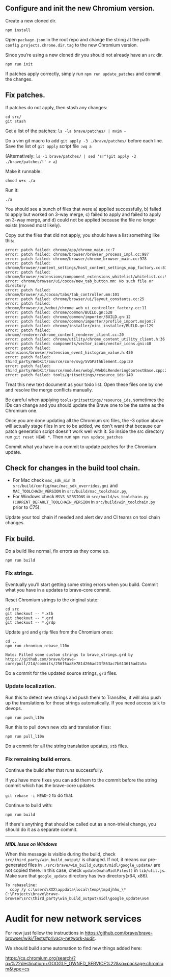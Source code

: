 ## Configure and init the new Chromium version.

Create a new cloned dir.

`npm install`

Open `package.json` in the root repo and change the string at the path `config.projects.chrome.dir.tag` to the new Chromium version.

Since you’re using a new cloned dir you should not already have an `src` dir. 

`npm run init`

If patches apply correctly, simply run `npm run update_patches` and commit the changes.

## Fix patches.

If patches do not apply, then stash any changes:

```
cd src/
git stash
```

Get a list of the patches:
`ls -la brave/patches/ | mvim -`

Do a vim git macro to add `git apply -3 ./brave/patches/` before each line.
Save the list of `git apply` script file `:wq a`

(Alternatively: `ls -1 brave/patches/ | sed 's!^!git apply -3 ./brave/patches/!' > a`)

Make it runnable:

`chmod u+x ./a`

Run it:

`./a`

You should see a bunch of files that were a) applied successfully, b) failed to apply but worked on 3-way merge, c) failed to apply and failed to apply on 3-way merge, and d) could not be applied because the file no longer exists (moved most likely).

Copy out the files that did not apply, you should have a list something like this:

```
error: patch failed: chrome/app/chrome_main.cc:7
error: patch failed: chrome/browser/browser_process_impl.cc:987
error: patch failed: chrome/browser/chrome_browser_main.cc:978
error: patch failed: chrome/browser/content_settings/host_content_settings_map_factory.cc:81
error: patch failed: chrome/browser/extensions/component_extensions_whitelist/whitelist.cc:9
error: chrome/browser/ui/cocoa/new_tab_button.mm: No such file or directory
error: patch failed: chrome/browser/ui/cocoa/tabs/tab_controller.mm:101
error: patch failed: chrome/browser/ui/layout_constants.cc:25
error: patch failed: chrome/browser/ui/webui/chrome_web_ui_controller_factory.cc:11
error: patch failed: chrome/common/BUILD.gn:528
error: patch failed: chrome/common/importer/BUILD.gn:12
error: patch failed: chrome/common/importer/profile_import.mojom:7
error: patch failed: chrome/installer/mini_installer/BUILD.gn:129
error: patch failed: chrome/renderer/chrome_content_renderer_client.cc:20
error: patch failed: chrome/utility/chrome_content_utility_client.h:36
error: patch failed: components/vector_icons/vector_icons.gni:40
error: patch failed: extensions/browser/extension_event_histogram_value.h:430
error: patch failed: third_party/WebKit/Source/core/svg/SVGPathElement.cpp:20
error: patch failed: third_party/WebKit/Source/modules/webgl/WebGLRenderingContextBase.cpp:2688
error: patch failed: tools/gritsettings/resource_ids:149
```

Treat this new text document as your todo list.
Open these files one by one and resolve the merge conflicts manually.

Be careful when applying `tools/gritsettings/resource_ids`, sometimes the IDs can change and you should update the Brave one to be the same as the Chromium one.

Once you are done updating all the Chromium src files, the -3 option above will actually stage files in src to be added, we don't want that because our patch generation script doesn't work well with it.  So inside the src directory run `git reset HEAD *`.  Then run `npm run update_patches`

Commit what you have in a commit to update patches for the Chromium update.

## Check for changes in the build tool chain.
* For Mac check `mac_sdk_min` in `src/build/config/mac/mac_sdk_overrides.gni` and `MAC_TOOLCHAIN_VERSION` in `src/build/mac_toolchain.py`,
* For Windows check `MSVS_VERSIONS` in `src/build/vs_toolchain.py` (`CURRENT_DEFAULT_TOOLCHAIN_VERSION` in `src/build/win_toolchain.py` prior to C75).

Update your tool chain if needed and alert dev and CI teams on tool chain changes. 

## Fix build.

Do a build like normal, fix errors as they come up.

`npm run build`

###  Fix strings.

Eventually you’ll start getting some string errors when you build.
Commit what you have in a updates to brave-core commit.

Reset Chromium strings to the original state:
```
cd src
git checkout -- *.xtb
git checkout -- *.grd
git checkout -- *.grdp
```

Update `grd` and `grdp` files from the Chromium ones:

```
cd ..
npm run chromium_rebase_l10n
```
```
Note: Filled some custom strings to brave_strings.grd by https://github.com/brave/brave-core/pull/214/commits/256f5aa8e781d266ad23f863ac7b613615ad2a5a
```

Do a commit for the updated source strings, `grd` files.

### Update localization.

Run this to detect new strings and push them to Transifex, it will also push up the translations for those strings automatically.
If you need access talk to devops.

```
npm run push_l10n
```

Run this to pull down new xtb and translation files:

`npm run pull_l10n`

Do a commit for all the string translation updates, `xtb` files.

### Fix remaining build errors.

Continue the build after that runs successfully.

If you have more fixes you can add them to the commit before the string commit which has the brave-core updates.

`git rebase -i HEAD~2` to do that.

Continue to build with:

`npm run build`

If there's anything that should be called out as a non-trivial change, you should do it as a separate commit.

***
***MIDL issue on Windows***

When this message is visible during the build, check `src/third_party/win_build_output/` is changed. If not, it means our pre-generated files in `./src/brave/win_build_output/midl/google_update/` are not copied there. In this case, check `updateOmahaMidlFiles()` in `lib/util.js`. Make sure that `google_update` directory has two directory(x64, x86).

```
To rebaseline:
  copy /y c:\users\XXX\appdata\local\temp\tmpdjhho_\* C:\Projects\brave\brave-browser\src\third_party\win_build_output\midl\google_update\x64
```


# Audit for new network services

For now just follow the instructions in https://github.com/brave/brave-browser/wiki/Tests#privacy-network-audit.

We should build some automation to find new things added here:

https://cs.chromium.org/search/?q=%22destination:+GOOGLE_OWNED_SERVICE%22&sq=package:chromium&type=cs